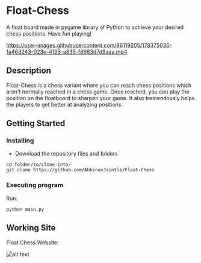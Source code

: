 # Float-Chess
A float board made in pygame library of Python to achieve your desired chess positions. Have fun playing!




https://user-images.githubusercontent.com/86119205/178375036-1a46d243-023e-4198-a635-f8683d7d9aaa.mp4

## Description
Float-Chess is a chess variant where you can reach chess positions which aren't normally reached in a chess game. Once reached, you can play the position on the floatboard to sharpen your game. It also tremendously helps the players to get better at analyzing positions.

## Getting Started

### Installing

* Download the repository files and folders
```
cd folder/to/clone-into/
git clone https://github.com/AbhinavJaintle/Float-Chess
```

### Executing program

Run: 
```
python main.py
```


## Working Site

Float Chess Website: 

![alt text](https://i.ibb.co/3s1nJjW/Screenshot-2022-07-12-050548.jpg)
